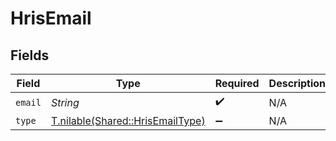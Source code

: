 # HrisEmail


## Fields

| Field                                                                    | Type                                                                     | Required                                                                 | Description                                                              |
| ------------------------------------------------------------------------ | ------------------------------------------------------------------------ | ------------------------------------------------------------------------ | ------------------------------------------------------------------------ |
| `email`                                                                  | *String*                                                                 | :heavy_check_mark:                                                       | N/A                                                                      |
| `type`                                                                   | [T.nilable(Shared::HrisEmailType)](../../models/shared/hrisemailtype.md) | :heavy_minus_sign:                                                       | N/A                                                                      |